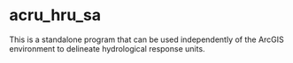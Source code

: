 # acru_hru_sa
This is a standalone program that can be used independently of the ArcGIS environment to delineate hydrological response units.
